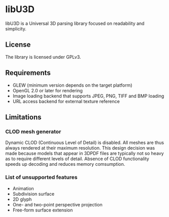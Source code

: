 libU3D
========
libU3D is a Universal 3D parsing library focused on readability and simplicity.
## License
The library is licensed under GPLv3.
## Requirements
+ GLEW (minimum version depends on the target platform)
+ OpenGL 2.0 or later for rendering
+ Image loading backend that supports JPEG, PNG, TIFF and BMP loading
+ URL access backend for external texture reference
## Limitations
### CLOD mesh generator
Dynamic CLOD (Continuous Level of Detail) is disabled.
All meshes are thus always rendered at their maximum resolution.
This design decision was made because models that appear in 3DPDF files
are typically not so heavy as to require different levels of detail.
Absence of CLOD functionality speeds up decoding and reduces memory comsumption.
### List of unsupported features
+ Animation
+ Subdivision surface
+ 2D glyph
+ One- and two-point perspective projection
+ Free-form surface extension
